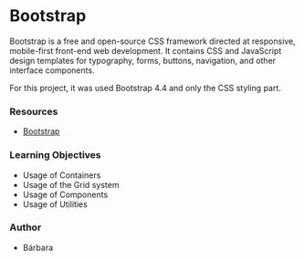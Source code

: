 # Bootstrap

Bootstrap is a free and open-source CSS framework directed at responsive, mobile-first front-end web development. It contains CSS and JavaScript design templates for typography, forms, buttons, navigation, and other interface components.

For this project, it was used Bootstrap 4.4 and only the CSS styling part.

### Resources
 - [Bootstrap](https://getbootstrap.com/)

 ### Learning Objectives
 - Usage of Containers
 - Usage of the Grid system
 - Usage of Components
 - Usage of Utilities

### Author
 - Bárbara